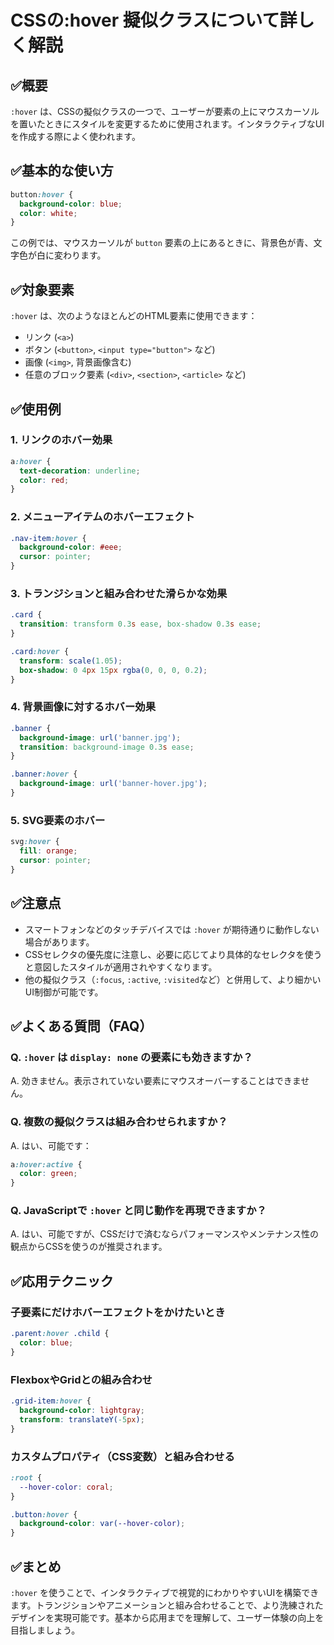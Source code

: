 
# CSSの:hover 擬似クラスについて詳しく解説

## ✅概要

`:hover` は、CSSの擬似クラスの一つで、ユーザーが要素の上にマウスカーソルを置いたときにスタイルを変更するために使用されます。インタラクティブなUIを作成する際によく使われます。

## ✅基本的な使い方

```css
button:hover {
  background-color: blue;
  color: white;
}
```

この例では、マウスカーソルが `button` 要素の上にあるときに、背景色が青、文字色が白に変わります。

## ✅対象要素

`:hover` は、次のようなほとんどのHTML要素に使用できます：

- リンク (`<a>`)
- ボタン (`<button>`, `<input type="button">` など)
- 画像 (`<img>`, 背景画像含む)
- 任意のブロック要素 (`<div>`, `<section>`, `<article>` など)

## ✅使用例

### 1. リンクのホバー効果

```css
a:hover {
  text-decoration: underline;
  color: red;
}
```

### 2. メニューアイテムのホバーエフェクト

```css
.nav-item:hover {
  background-color: #eee;
  cursor: pointer;
}
```

### 3. トランジションと組み合わせた滑らかな効果

```css
.card {
  transition: transform 0.3s ease, box-shadow 0.3s ease;
}

.card:hover {
  transform: scale(1.05);
  box-shadow: 0 4px 15px rgba(0, 0, 0, 0.2);
}
```

### 4. 背景画像に対するホバー効果

```css
.banner {
  background-image: url('banner.jpg');
  transition: background-image 0.3s ease;
}

.banner:hover {
  background-image: url('banner-hover.jpg');
}
```

### 5. SVG要素のホバー

```css
svg:hover {
  fill: orange;
  cursor: pointer;
}
```

## ✅注意点

- スマートフォンなどのタッチデバイスでは `:hover` が期待通りに動作しない場合があります。
- CSSセレクタの優先度に注意し、必要に応じてより具体的なセレクタを使うと意図したスタイルが適用されやすくなります。
- 他の擬似クラス（`:focus`, `:active`, `:visited`など）と併用して、より細かいUI制御が可能です。

## ✅よくある質問（FAQ）

### Q. `:hover` は `display: none` の要素にも効きますか？

A. 効きません。表示されていない要素にマウスオーバーすることはできません。

### Q. 複数の擬似クラスは組み合わせられますか？

A. はい、可能です：

```css
a:hover:active {
  color: green;
}
```

### Q. JavaScriptで `:hover` と同じ動作を再現できますか？

A. はい、可能ですが、CSSだけで済むならパフォーマンスやメンテナンス性の観点からCSSを使うのが推奨されます。

## ✅応用テクニック

### 子要素にだけホバーエフェクトをかけたいとき

```css
.parent:hover .child {
  color: blue;
}
```

### FlexboxやGridとの組み合わせ

```css
.grid-item:hover {
  background-color: lightgray;
  transform: translateY(-5px);
}
```

### カスタムプロパティ（CSS変数）と組み合わせる

```css
:root {
  --hover-color: coral;
}

.button:hover {
  background-color: var(--hover-color);
}
```

## ✅まとめ

`:hover` を使うことで、インタラクティブで視覚的にわかりやすいUIを構築できます。トランジションやアニメーションと組み合わせることで、より洗練されたデザインを実現可能です。基本から応用までを理解して、ユーザー体験の向上を目指しましょう。
